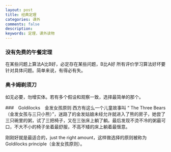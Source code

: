 ```yaml
---
layout: post
title: 经典定理
categories: 课外
comments: false
description: 
keywords: 定理，课外读物
---
```


### 没有免费的午餐定理
在某些问题上算法A比B好，必定存在某些问题，B比A好 所有评价学习算法好坏要针对具体问题。简单来说，有得必有失。

### 奥卡姆剃须刀
如无必要，勿增实体。若有多个假设和观察一致，选择最简单的那个。

###　Goldilocks　金发女孩原则
西方有这么一个儿童故事叫 “ The Three Bears（金发女孩与三只小熊）”，迷路了的金发姑娘未经允许就进入了熊的房子，她尝了三只碗里的粥，试了三把椅子，又在三张床上躺了躺。最后发现不烫不冷的粥最可口，不大不小的椅子坐着最舒服，不高不矮的床上躺着最惬意。

刚刚好就是最适合的，just the right amount，这样做选择的原则被称为 Goldilocks principle（金发女孩原则）。